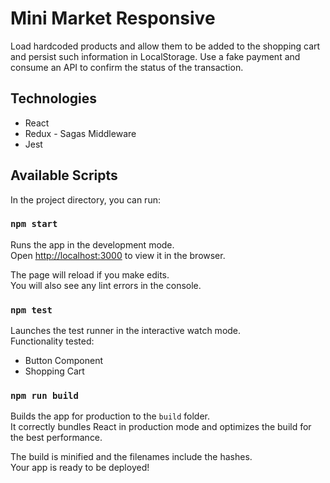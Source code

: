 # Mini Market Responsive

Load hardcoded products and allow them to be added to the shopping cart and persist such information in LocalStorage.
Use a fake payment and consume an API to confirm the status of the transaction.

## Technologies

* React
* Redux - Sagas Middleware
* Jest

## Available Scripts

In the project directory, you can run:

### `npm start`

Runs the app in the development mode.\
Open [http://localhost:3000](http://localhost:3000) to view it in the browser.

The page will reload if you make edits.\
You will also see any lint errors in the console.

### `npm test`

Launches the test runner in the interactive watch mode.\
Functionality tested:

* Button Component
* Shopping Cart

### `npm run build`

Builds the app for production to the `build` folder.\
It correctly bundles React in production mode and optimizes the build for the best performance.

The build is minified and the filenames include the hashes.\
Your app is ready to be deployed!
